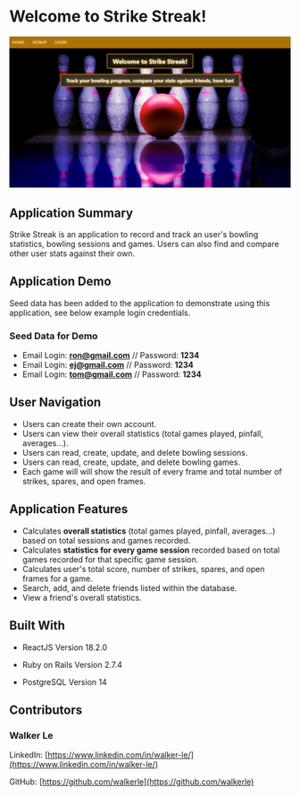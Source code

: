 # Welcome to Strike Streak!

<img src='./public/readmeimg.jpg' alt='Strike Streak' width='800px' margin='auto'/>

## Application Summary

Strike Streak is an application to record and track an user's bowling statistics, bowling sessions and games.  Users can also find and compare other user stats against their own.

## Application Demo
Seed data has been added to the application to demonstrate using this application, see below example login credentials.

### Seed Data for Demo

* Email Login: **ron@gmail.com** // Password: **1234**
* Email Login: **ej@gmail.com** // Password: **1234**
* Email Login: **tom@gmail.com** // Password: **1234**

## User Navigation
* Users can create their own account.
* Users can view their overall statistics (total games played, pinfall, averages...).
* Users can read, create, update, and delete bowling sessions.
* Users can read, create, update, and delete bowling games.
* Each game will will show the result of every frame and total number of strikes, spares, and open frames.

## Application Features
* Calculates **overall statistics** (total games played, pinfall, averages...) based on total sessions and games recorded.
* Calculates **statistics for every game session** recorded based on total games recorded for that specific game session.
* Calculates user's total score, number of strikes, spares, and open frames for a game.
* Search, add, and delete friends listed within the database.
* View a friend's overall statistics.

## Built With
* ReactJS Version 18.2.0

* Ruby on Rails Version 2.7.4

* PostgreSQL Version 14

## Contributors
### Walker Le
LinkedIn: [https://www.linkedin.com/in/walker-le/](https://www.linkedin.com/in/walker-le/)

GitHub: [https://github.com/walkerle](https://github.com/walkerle)